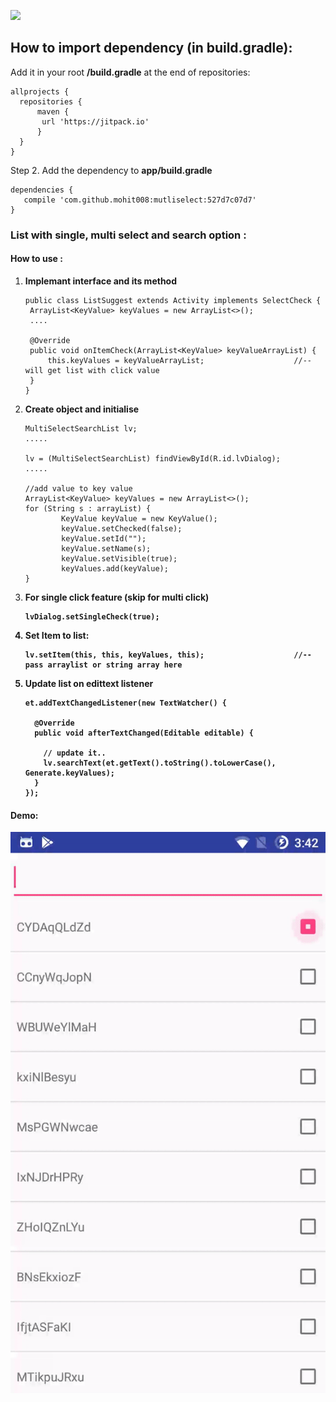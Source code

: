 [![](https://jitpack.io/v/mohit008/mutliselect.svg)](https://jitpack.io/#mohit008/mutliselect)

## How to import dependency (in build.gradle):


Add it in your root <b>/build.gradle</b> at the end of repositories:

    allprojects {
	  repositories {
	  	  maven {
	  	   url 'https://jitpack.io' 
	  	  }
	  }
	}

Step 2. Add the dependency to <b>app/build.gradle</b>

	dependencies {
	   compile 'com.github.mohit008:mutliselect:527d7c07d7'
	}


### List with single, multi select and search option :


#### How to use :
1. <b>Implemant interface and its method</b>

       public class ListSuggest extends Activity implements SelectCheck {
        ArrayList<KeyValue> keyValues = new ArrayList<>();
        ....
    
        @Override
        public void onItemCheck(ArrayList<KeyValue> keyValueArrayList) {
            this.keyValues = keyValueArrayList;                    //-- will get list with click value
        }
       }
2. <b>Create object and initialise</b>

       MultiSelectSearchList lv;
       .....
       
       lv = (MultiSelectSearchList) findViewById(R.id.lvDialog);
       .....
       
       //add value to key value
       ArrayList<KeyValue> keyValues = new ArrayList<>();
       for (String s : arrayList) {
               KeyValue keyValue = new KeyValue();
               keyValue.setChecked(false);
               keyValue.setId("");
               keyValue.setName(s);
               keyValue.setVisible(true);
               keyValues.add(keyValue);
       }
       
3. <b>For single click feature (skip for multi click)

       lvDialog.setSingleCheck(true);
    
4. <b>Set Item to list:
   
       lv.setItem(this, this, keyValues, this);                    //-- pass arraylist or string array here
    
    
5. <b>Update list on edittext listener</b>  
        
       et.addTextChangedListener(new TextWatcher() {

         @Override
         public void afterTextChanged(Editable editable) {
       
           // update it..
           lv.searchText(et.getText().toString().toLowerCase(), Generate.keyValues);
         }
       });


#### Demo:
 ![demo_video](https://raw.githubusercontent.com/mohit008/mutliselect/master/video_demo.gif)